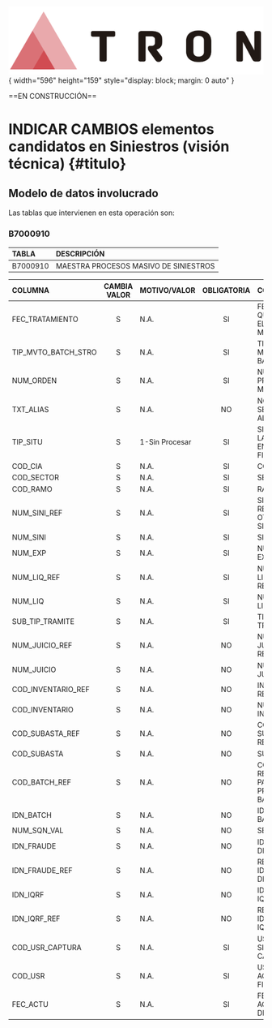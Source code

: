 ![Imagen LOGO](./00-Imagen/logo-TRON.png){ width="596" height="159" style="display: block; margin: 0 auto" }

==EN CONSTRUCCIÓN==

# INDICAR CAMBIOS elementos candidatos en Siniestros (visión técnica) {#titulo}


## **Modelo de datos involucrado**
Las tablas que intervienen en esta operación son:

### B7000910


| TABLA | DESCRIPCIÓN |
|:--- |:--- |
| B7000910                       | MAESTRA PROCESOS MASIVO DE SINIESTROS                                                               |

| COLUMNA | CAMBIA VALOR | MOTIVO/VALOR | OBLIGATORIA | COMENTARIO |
|:--- |:---: |:--- |:---: |:--- |
| FEC_TRATAMIENTO | S | N.A. | SI | FECHA EN LA QUE SE REALIZA EL PROCESO MASIVO | 
| TIP_MVTO_BATCH_STRO | S | N.A. | SI | TIPO DEL MOVIMIENTO BATCH | 
| NUM_ORDEN | S | N.A. | SI | NUMERO DEL PROCESO MASIVO | 
| TXT_ALIAS | S | N.A. | NO | NOMBRE QUE SE QUIERA DAR AL PROCESO | 
| TIP_SITU | S | 1-Sin Procesar | SI | SITUACION EN LA QUE SE ENCUENTRA LA FILA | 
| COD_CIA | S | N.A. | SI | COMPANIA | 
| COD_SECTOR | S | N.A. | SI | SECTOR | 
| COD_RAMO | S | N.A. | SI | RAMO | 
| NUM_SINI_REF | S | N.A. | SI | SINIESTRO REFERENCIA DE OTROS SISTEMAS. | 
| NUM_SINI | S | N.A. | SI | SINIESTRO | 
| NUM_EXP | S | N.A. | SI | NUMERO DE EXPEDIENTE | 
| NUM_LIQ_REF | S | N.A. | SI | NUMERO DE LIQUIDACION DE REFERENCIA | 
| NUM_LIQ | S | N.A. | SI | NUMERO DE LIQUIDACION  | 
| SUB_TIP_TRAMITE | S | N.A. | SI | TIPO DE TRAMITE |
| NUM_JUICIO_REF | S | N.A. | NO | NUMERO DEL JUICIO DE REFERENCIA | 
| NUM_JUICIO | S | N.A. | NO | NUMERO DEL JUICIO | 
| COD_INVENTARIO_REF | S | N.A. | NO | INVENTARIO DE REFERENCIA | 
| COD_INVENTARIO | S | N.A. | NO | NUMERO DE INVENTARIO  | 
| COD_SUBASTA_REF | S | N.A. | NO | CODIGO DE SUBASTA DE REFERENCIA | 
| COD_SUBASTA | S | N.A. | NO | SUBASTA | 
| COD_BATCH_REF | S | N.A. | NO | CODIGO DE REFERENCIA PARA PROCESOS BATCH | 
| IDN_BATCH | S | N.A. | NO | IDENTIFICADOR BATCH | 
| NUM_SQN_VAL | S | N.A. | NO | SECUENCIA | 
| IDN_FRAUDE | S | N.A. | NO | IDENTIFICADOR DE FRAUDE | 
| IDN_FRAUDE_REF | S | N.A. | NO | REFERENCIA DE IDENTIFICADOR DE FRAUDE | 
| IDN_IQRF | S | N.A. | NO | IDENTIFICADOR IQRF | 
| IDN_IQRF_REF | S | N.A. | NO | REFERENCIA DE IDENTIFICADOR IQRF |
COD_USR_CAPTURA | S | N.A. | SI | USUARIO QUE SIMULA LA CAPTURA | 
| COD_USR | S | N.A. | SI | USUARIO QUE ACTUALIZO LA FILA | 
| FEC_ACTU | S | N.A. | SI | FECHA DE ACTUALIZACION DE LA FILA |